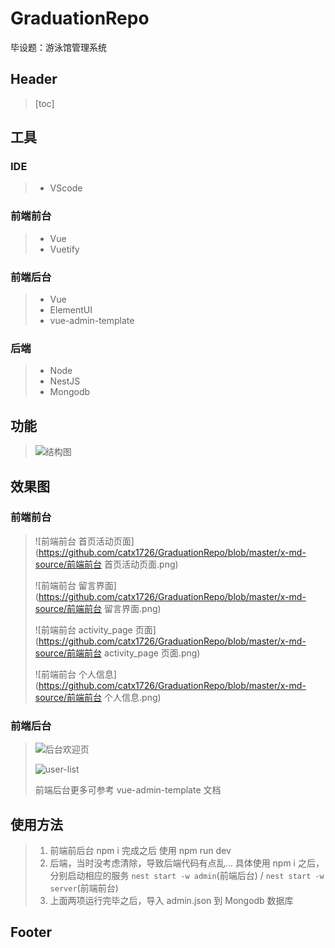 # GraduationRepo

毕设题：游泳馆管理系统

## Header

> [toc]

## 工具 

### IDE

> * VScode

### 前端前台

> * Vue
> * Vuetify

### 前端后台

> * Vue
> * ElementUI
> * vue-admin-template

### 后端

> * Node
> * NestJS
> * Mongodb

## 功能 

> ![结构图](https://github.com/catx1726/GraduationRepo/blob/master/x-md-source/结构图.png)

## 效果图 

### 前端前台

> ![前端前台 首页活动页面](https://github.com/catx1726/GraduationRepo/blob/master/x-md-source/前端前台 首页活动页面.png)
>
> ![前端前台 留言界面](https://github.com/catx1726/GraduationRepo/blob/master/x-md-source/前端前台 留言界面.png)
>
> ![前端前台 activity_page 页面](https://github.com/catx1726/GraduationRepo/blob/master/x-md-source/前端前台 activity_page 页面.png)
>
> ![前端前台 个人信息](https://github.com/catx1726/GraduationRepo/blob/master/x-md-source/前端前台 个人信息.png)

### 前端后台

> ![后台欢迎页](https://github.com/catx1726/GraduationRepo/blob/master/x-md-source/后台欢迎页.png)
>
> ![user-list](https://github.com/catx1726/GraduationRepo/blob/master/x-md-source/user-list.png)
>
> 前端后台更多可参考 vue-admin-template 文档

## 使用方法

> 1. 前端前后台 npm i 完成之后 使用 npm run dev 
> 2. 后端，当时没考虑清除，导致后端代码有点乱... 具体使用 npm i 之后，分别启动相应的服务 `nest start -w admin`(前端后台) / `nest start -w server`(前端前台)
> 3. 上面两项运行完毕之后，导入 admin.json 到 Mongodb 数据库

## Footer